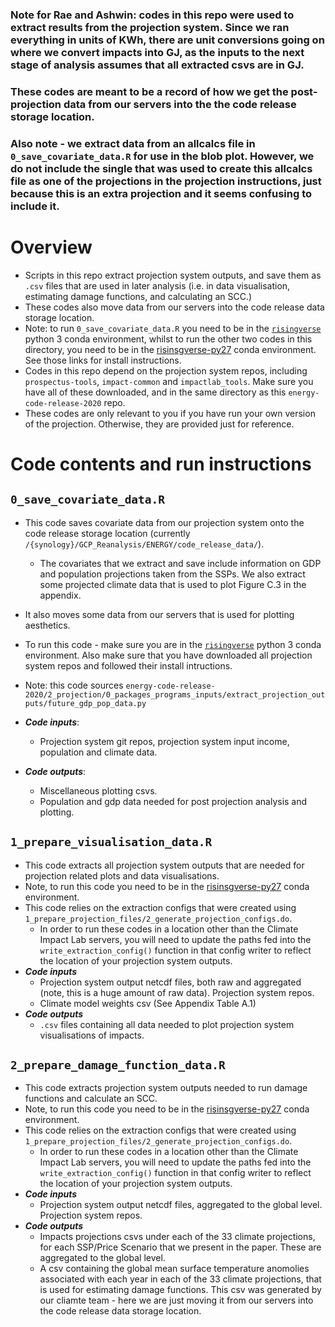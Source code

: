 ### Note for Rae and Ashwin: codes in this repo were used to extract results from the projection system. Since we ran everything in units of KWh, there are unit conversions going on where we convert impacts into GJ, as the inputs to the next stage of analysis assumes that all extracted csvs are in GJ. 
### These codes are meant to be a record of how we get the post-projection data from our servers into the the code release storage location. 
### Also note - we extract data from an allcalcs file in `0_save_covariate_data.R` for use in the blob plot. However, we do not include the single that was used to create this allcalcs file as one of the projections in the projection instructions, just because this is an extra projection and it seems confusing to include it.

# Overview
- Scripts in this repo extract projection system outputs, and save them as `.csv` files that are used in later analysis (i.e. in data visualisation, estimating damage functions, and calculating an SCC.)
- These codes also move data from our servers into the code release data storage location.
- Note: to run `0_save_covariate_data.R` you need to be in the [`risingverse`](https://github.com/ClimateImpactLab/risingverse) python 3 conda environment, whilst to run the other two codes in this directory, you need to be in the [risinsgverse-py27](https://github.com/ClimateImpactLab/risingverse-py27) conda environment. See those links for install instructions. 
- Codes in this repo depend on the projection system repos, including `prospectus-tools`, `impact-common` and `impactlab_tools`. Make sure you have all of these downloaded, and in the same directory as this `energy-code-release-2020` repo.
- These codes are only relevant to you if you have run your own version of the projection. Otherwise, they are provided just for reference.

# Code contents and run instructions

## `0_save_covariate_data.R`
- This code saves covariate data from our projection system onto the code release storage location (currently `/{synology}/GCP_Reanalysis/ENERGY/code_release_data/`).
  - The covariates that we extract and save include information on GDP and population projections taken from the SSPs. We also extract some projected climate data that is used to plot Figure C.3 in the appendix.  
- It also moves some data from our servers that is used for plotting aesthetics. 
- To run this code - make sure you are in the [`risingverse`](https://github.com/ClimateImpactLab/risingverse) python 3 conda environment. Also make sure that you have downloaded all projection system repos and followed their install intructions.
- Note: this code sources `energy-code-release-2020/2_projection/0_packages_programs_inputs/extract_projection_outputs/future_gdp_pop_data.py`

- ***Code inputs***:
  - Projection system git repos, projection system input income, population and climate data.
- ***Code outputs***: 
  - Miscellaneous plotting csvs. 
  - Population and gdp data needed for post projection analysis and plotting.

## `1_prepare_visualisation_data.R`
- This code extracts all projection system outputs that are needed for projection related plots and data visualisations.
- Note, to run this code you need to be in the [risinsgverse-py27](https://github.com/ClimateImpactLab/risingverse-py27) conda environment.
- This code relies on the extraction configs that were created using `1_prepare_projection_files/2_generate_projection_configs.do`.
  - In order to run these codes in a location other than the Climate Impact Lab servers, you will need to update the paths fed into the `write_extraction_config()` function in that config writer to reflect the location of your projection system outputs. 
- ***Code inputs***
  - Projection system output netcdf files, both raw and aggregated (note, this is a huge amount of raw data). Projection system repos.
  - Climate model weights csv (See Appendix Table A.1)
- ***Code outputs***
  - `.csv` files containing all data needed to plot projection system visualisations of impacts. 

## `2_prepare_damage_function_data.R`
- This code extracts projection system outputs needed to run damage functions and calculate an SCC.
- Note, to run this code you need to be in the [risinsgverse-py27](https://github.com/ClimateImpactLab/risingverse-py27) conda environment.
- This code relies on the extraction configs that were created using `1_prepare_projection_files/2_generate_projection_configs.do`.
  - In order to run these codes in a location other than the Climate Impact Lab servers, you will need to update the paths fed into the `write_extraction_config()` function in that config writer to reflect the location of your projection system outputs. 
- ***Code inputs***
  - Projection system output netcdf files, aggregated to the global level. Projection system repos.
- ***Code outputs***
  - Impacts projections csvs under each of the 33 climate projections, for each SSP/Price Scenario that we present in the paper. These are aggregated to the global level. 
  - A csv containing the global mean surface temperature anomolies associated with each year in each of the 33 climate projections, that is used for estimating damage functions. This csv was generated by our cliamte team - here we are just moving it from our servers into the code release data storage location. 
